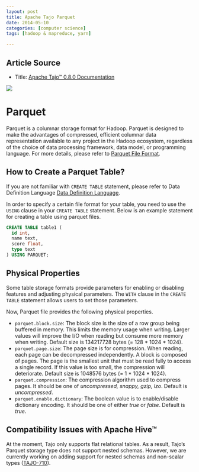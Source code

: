```yaml
---
layout: post
title: Apache Tajo Parquet
date: 2014-05-10
categories: [computer science]
tags: [hadoop & mapreduce, yarn]

---
```


## Article Source
* Title: [Apache Tajo™ 0.8.0 Documentation](http://tajo.apache.org/docs/0.8.0/table_management/parquet.html)

[![](http://sungsoo.github.com/images/tajo-documentation.png)](http://sungsoo.github.com/images/tajo-documentation.png)

# Parquet
Parquet is a columnar storage format for Hadoop. Parquet is designed to make the advantages of compressed, efficient columnar data representation available to any project in the Hadoop ecosystem, regardless of the choice of data processing framework, data model, or programming language. For more details, please refer to [Parquet File Format](http://parquet.io/).

## How to Create a Parquet Table?
If you are not familiar with `CREATE TABLE` statement, please refer to Data Definition Language [Data Definition Language](http://tajo.apache.org/docs/0.8.0/sql_language/ddl.html).

In order to specify a certain file format for your table, you need to use the `USING` clause in your `CREATE TABLE` statement. Below is an example statement for creating a table using parquet files.

```sql
CREATE TABLE table1 (
  id int,
  name text,
  score float,
  type text
) USING PARQUET;
```

## Physical Properties
Some table storage formats provide parameters for enabling or disabling features and adjusting physical parameters. The `WITH` clause in the `CREATE TABLE` statement allows users to set those parameters.

Now, Parquet file provides the following physical properties.

* `parquet.block.size`: The block size is the size of a row group being buffered in memory. This limits the memory usage when writing. Larger values will improve the I/O when reading but consume more memory when writing. Default size is 134217728 bytes (= 128 * 1024 * 1024).
* `parquet.page.size`: The page size is for compression. When reading, each page can be decompressed independently. A block is composed of pages. The page is the smallest unit that must be read fully to access a single record. If this value is too small, the compression will deteriorate. Default size is 1048576 bytes (= 1 * 1024 * 1024).
* `parquet.compression`: The compression algorithm used to compress pages. It should be one of *uncompressed, snappy, gzip, lzo*. Default is *uncompressed*.
* `parquet.enable.dictionary`: The boolean value is to enable/disable dictionary encoding. It should be one of either *true* or *false*. Default is *true*.

## Compatibility Issues with Apache Hive™
At the moment, Tajo only supports flat relational tables. As a result, Tajo’s Parquet storage type does not support nested schemas. However, we are currently working on adding support for nested schemas and non-scalar types ([TAJO-710](https://issues.apache.org/jira/browse/TAJO-710)).